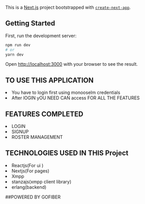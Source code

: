 This is a [Next.js](https://nextjs.org/) project bootstrapped with [`create-next-app`](https://github.com/vercel/next.js/tree/canary/packages/create-next-app).

## Getting Started

First, run the development server:

```bash
npm run dev
# or
yarn dev
```

Open [http://localhost:3000](http://localhost:3000) with your browser to see the result.

## TO USE THIS APPLICATION

<li>You have to login first using monooseIm credentials</li>
<li>After lOGIN yOU NEED CAN access FOR ALL THE FEATURES</li>

## FEATURES COMPLETED

<li>LOGIN</li>
<li>SIGNUP</li>
<li>ROSTER MANAGEMENT</li>

## TECHNOLOGIES USED IN THIS Project

<li>Reactjs(For ui )</li>
<li>Nextjs(For pages)</li>
<li>Xmpp</li>
<li>stanzajs(xmpp client library)</li>
<li>erlang(backend)</li>

##POWERED BY GOFIBER
